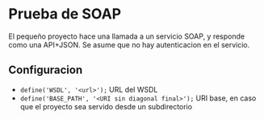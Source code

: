 # Prueba de SOAP

El pequeño proyecto hace una llamada a un servicio SOAP, y responde como una API+JSON. Se asume que no hay autenticacion en el servicio.

## Configuracion

* `define('WSDL', '<url>');` URL del WSDL
* `define('BASE_PATH', '<URI sin diagonal final>');` URI base, en caso que el proyecto sea servido desde un subdirectorio

